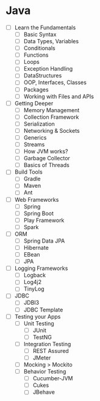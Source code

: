 # Java

- [ ] Learn the Fundamentals
  - [ ] Basic Syntax
  - [ ] Data Types, Variables
  - [ ] Conditionals
  - [ ] Functions
  - [ ] Loops
  - [ ] Exception Handling
  - [ ] DataStructures
  - [ ] OOP, Interfaces, Classes
  - [ ] Packages
  - [ ] Working with Files and APIs

- [ ] Getting Deeper
  - [ ] Memory Management
  - [ ] Collection Framework
  - [ ] Serialization
  - [ ] Networking & Sockets
  - [ ] Generics
  - [ ] Streams
  - [ ] How JVM works?
  - [ ] Garbage Collector
  - [ ] Basics of Threads

- [ ] Build Tools
  - [ ] Gradle
  - [ ] Maven
  - [ ] Ant

- [ ] Web Frameworks
  - [ ] Spring
  - [ ] Spring Boot
  - [ ] Play Framework
  - [ ] Spark

- [ ] ORM
  - [ ] Spring Data JPA
  - [ ] Hibernate
  - [ ] EBean
  - [ ] JPA

- [ ] Logging Frameworks
  - [ ] Logback
  - [ ] Log4j2
  - [ ] TinyLog

- [ ] JDBC
  - [ ] JDBI3
  - [ ] JDBC Template

- [ ] Testing your Apps
  - [ ] Unit Testing
    - [ ] JUnit
    - [ ] TestNG
  - [ ] Integration Testing
    - [ ] REST Assured
    - [ ] JMeter
  - [ ] Mocking > Mockito
  - [ ] Behavior Testing
    - [ ] Cucumber-JVM
    - [ ] Cukes
    - [ ] JBehave
